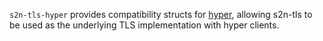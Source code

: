 `s2n-tls-hyper` provides compatibility structs for [hyper](https://hyper.rs/), allowing s2n-tls to be used as the underlying TLS implementation with hyper clients.
